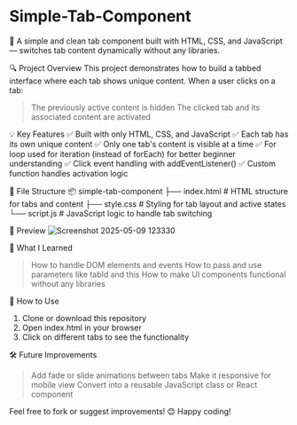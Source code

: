 # Simple-Tab-Component
🧩 A simple and clean tab component built with HTML, CSS, and JavaScript — switches tab content dynamically without any libraries.

🔍 Project Overview
This project demonstrates how to build a tabbed interface where each tab shows unique content. When a user clicks on a tab:
> The previously active content is hidden
> The clicked tab and its associated content are activated

💡 Key Features
✅ Built with only HTML, CSS, and JavaScript
✅ Each tab has its own unique content
✅ Only one tab's content is visible at a time
✅ For loop used for iteration (instead of forEach) for better beginner understanding
✅ Click event handling with addEventListener()
✅ Custom function handles activation logic

📁 File Structure
📦 simple-tab-component
├── index.html       # HTML structure for tabs and content
├── style.css        # Styling for tab layout and active states
└── script.js        # JavaScript logic to handle tab switching

📸 Preview
![Screenshot 2025-05-09 123330](https://github.com/user-attachments/assets/f62b40e6-7410-4e39-bf73-1c6d6a57109a)

🧠 What I Learned
> How to handle DOM elements and events
> How to pass and use parameters like tabId and this
> How to make UI components functional without any libraries

🚀 How to Use
1. Clone or download this repository
2. Open index.html in your browser
3. Click on different tabs to see the functionality

🛠️ Future Improvements
> Add fade or slide animations between tabs
> Make it responsive for mobile view
> Convert into a reusable JavaScript class or React component

Feel free to fork or suggest improvements! 😊
Happy coding!

